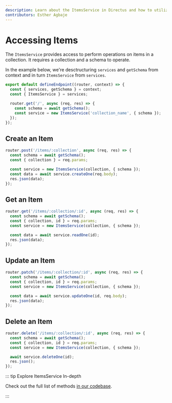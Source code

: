 ```yaml
---
description: Learn about the ItemsService in Directus and how to utilize them when building extensions.
contributors: Esther Agbaje
---
```


# Accessing Items

The `ItemsService` provides access to perform operations on items in a collection. It requires a collection and a schema
to operate.

In the example below, we're desctructuring `services` and `getSchema` from context and in turn `ItemsService` from
`services`.

```js
export default defineEndpoint((router, context) => {
  const { services, getSchema } = context;
  const { ItemsService } = services;

  router.get('/', async (req, res) => {
    const schema = await getSchema();
    const service = new ItemsService('collection_name', { schema });
  });
});
```

## Create an Item

```js
router.post('/items/:collection', async (req, res) => {
  const schema = await getSchema();
  const { collection } = req.params;

  const service = new ItemsService(collection, { schema });
  const data = await service.createOne(req.body);
  res.json(data);
});
```

## Get an Item

```js
router.get('/items/:collection/:id', async (req, res) => {
  const schema = await getSchema();
  const { collection, id } = req.params;
  const service = new ItemsService(collection, { schema });

  const data = await service.readOne(id);
  res.json(data);
});
```

## Update an Item

```js
router.patch('/items/:collection/:id', async (req, res) => {
  const schema = await getSchema();
  const { collection, id } = req.params;
  const service = new ItemsService(collection, { schema });

  const data = await service.updateOne(id, req.body);
  res.json(data);
});
```

## Delete an Item

```js
router.delete('/items/:collection/:id', async (req, res) => {
  const schema = await getSchema();
  const { collection, id } = req.params;
  const service = new ItemsService(collection, { schema });

  await service.deleteOne(id);
  res.json();
});
```

::: tip Explore ItemsService In-depth

Check out the full list of methods
[in our codebase](https://github.com/directus/directus/blob/main/api/src/services/items.ts).

:::
